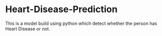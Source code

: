# Heart-Disease-Prediction
This is a model build using python which detect whether the person has Heart Disease or not.

